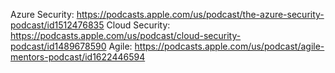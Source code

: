 Azure Security: https://podcasts.apple.com/us/podcast/the-azure-security-podcast/id1512476835
Cloud Security: https://podcasts.apple.com/us/podcast/cloud-security-podcast/id1489678590
Agile: https://podcasts.apple.com/us/podcast/agile-mentors-podcast/id1622446594
